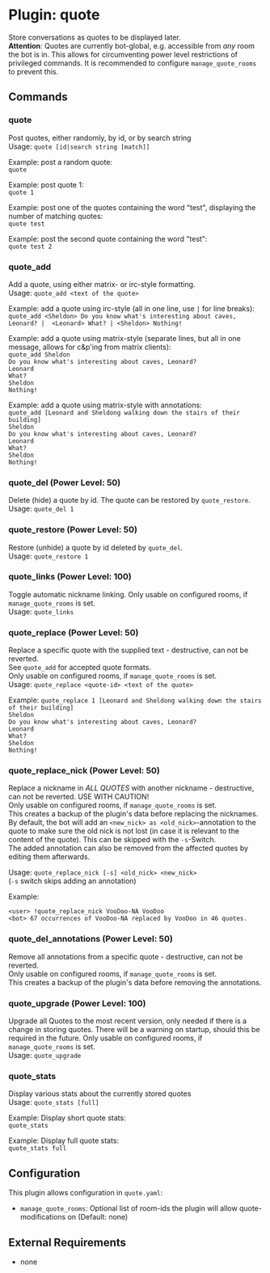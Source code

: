 Plugin: quote
===
Store conversations as quotes to be displayed later.  
**Attention**: Quotes are currently bot-global, e.g. accessible from *any* room the bot is in. This allows for 
circumventing power level restrictions of privileged commands. It is recommended to configure `manage_quote_rooms` to 
prevent this.

## Commands
### quote
Post quotes, either randomly, by id, or by search string  
Usage: `quote [id|search string [match]]`  

Example: post a random quote:  
`quote`

Example: post quote 1:  
`quote 1`

Example: post one of the quotes containing the word "test", displaying the number of matching quotes:  
`quote test`

Example: post the second quote containing the word "test":  
`quote test 2`


### quote_add
Add a quote, using either matrix- or irc-style formatting.  
Usage: `quote_add <text of the quote>`

Example: add a quote using irc-style (all in one line, use ` | ` for line breaks):
`quote_add <Sheldon> Do you know what's interesting about caves, Leonard? | 
<Leonard> What? | <Sheldon> Nothing!`

Example: add a quote using matrix-style (separate lines, but all in one message, allows for c&p'ing from matrix 
clients):  
`quote_add Sheldon`  
`Do you know what's interesting about caves, Leonard?`  
`Leonard`  
`What?`  
`Sheldon`  
`Nothing!`  

Example: add a quote using matrix-style with annotations:  
`quote_add [Leonard and Sheldong walking down the stairs of their building]`  
`Sheldon`    
`Do you know what's interesting about caves, Leonard?`    
`Leonard`  
`What?`  
`Sheldon`  
`Nothing!`  

### quote_del (Power Level: 50)
Delete (hide) a quote by id. The quote can be restored by `quote_restore`.  
Usage: `quote_del 1`

### quote_restore (Power Level: 50)
Restore (unhide) a quote by id deleted by `quote_del`.  
Usage: `quote_restore 1`

### quote_links (Power Level: 100)
Toggle automatic nickname linking. Only usable on configured rooms, if `manage_quote_rooms` is set.  
Usage: `quote_links`

### quote_replace (Power Level: 50)
Replace a specific quote with the supplied text - destructive, can not be reverted.  
See `quote_add` for accepted quote formats.  
Only usable on configured rooms, if `manage_quote_rooms` is set.  
Usage: `quote_replace <quote-id> <text of the quote>`

Example:
`quote_replace 1 [Leonard and Sheldong walking down the stairs of their building]`  
`Sheldon`    
`Do you know what's interesting about caves, Leonard?`    
`Leonard`  
`What?`  
`Sheldon`  
`Nothing!`  


### quote_replace_nick (Power Level: 50)
Replace a nickname in *ALL QUOTES* with another nickname - destructive, can not be reverted. USE WITH CAUTION!  
Only usable on configured rooms, if `manage_quote_rooms` is set.  
This creates a backup of the plugin's data before replacing the nicknames.  
By default, the bot will add an `<new_nick> as <old_nick>`-annotation to the quote to make sure the old nick is not 
lost (in case it is relevant to the content of the quote). This can be skipped with the `-s`-Switch.  
The added annotation can also be removed from the affected quotes by editing them afterwards.

Usage: `quote_replace_nick [-s] <old_nick> <new_nick>`  
(`-s` switch skips adding an annotation)

Example:

```
<user> !quote_replace_nick VooDoo-NA VooDoo
<bot> 67 occurrences of VooDoo-NA replaced by VooDoo in 46 quotes.
```

### quote_del_annotations (Power Level: 50)

Remove all annotations from a specific quote - destructive, can not be reverted.  
Only usable on configured rooms, if `manage_quote_rooms` is set.  
This creates a backup of the plugin's data before removing the annotations.

### quote_upgrade (Power Level: 100)

Upgrade all Quotes to the most recent version, only needed if there is a change in storing quotes. There will be a
warning on startup, should this be required in the future. Only usable on configured rooms, if `manage_quote_rooms` is
set.  
Usage: `quote_upgrade`

### quote_stats

Display various stats about the currently stored quotes  
Usage: `quote_stats [full]`

Example: Display short quote stats:  
`quote_stats`  

Example: Display full quote stats:  
`quote_stats full`

## Configuration
This plugin allows configuration in `quote.yaml`:
- `manage_quote_rooms`: Optional list of room-ids the plugin will allow quote-modifications on (Default: none)

## External Requirements
- none
